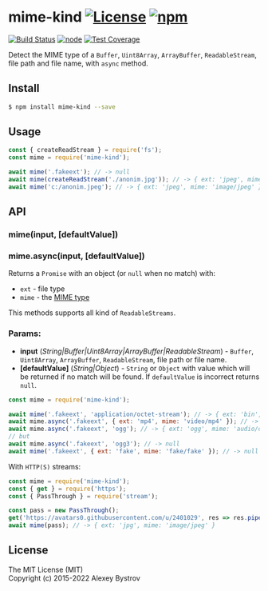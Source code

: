 mime-kind [![License](https://img.shields.io/npm/l/mime-kind.svg)](https://github.com/strikeentco/mime-kind/blob/master/LICENSE) [![npm](https://img.shields.io/npm/v/mime-kind.svg)](https://www.npmjs.com/package/mime-kind)
==========
[![Build Status](https://travis-ci.org/strikeentco/mime-kind.svg)](https://travis-ci.org/strikeentco/mime-kind) [![node](https://img.shields.io/node/v/mime-kind.svg)](https://www.npmjs.com/package/mime-kind) [![Test Coverage](https://api.codeclimate.com/v1/badges/5c3c2bdb323d9132a2f4/test_coverage)](https://codeclimate.com/github/strikeentco/mime-kind/test_coverage)

Detect the MIME type of a `Buffer`, `Uint8Array`, `ArrayBuffer`, `ReadableStream`, file path and file name, with `async` method.

## Install
```sh
$ npm install mime-kind --save
```

## Usage

```js
const { createReadStream } = require('fs');
const mime = require('mime-kind');

await mime('.fakeext'); // -> null
await mime(createReadStream('./anonim.jpg')); // -> { ext: 'jpeg', mime: 'image/jpeg' }
await mime('c:/anonim.jpeg'); // -> { ext: 'jpeg', mime: 'image/jpeg' }
```

## API

### mime(input, [defaultValue])
### mime.async(input, [defaultValue])

Returns a `Promise` with an object (or `null` when no match) with:

* `ext` - file type
* `mime` - the [MIME type](http://en.wikipedia.org/wiki/Internet_media_type)

This methods supports all kind of `ReadableStreams`.

### Params:

* **input** (*String|Buffer|Uint8Array|ArrayBuffer|ReadableStream*) - `Buffer`, `Uint8Array`, `ArrayBuffer`, `ReadableStream`, file path or file name.
* **[defaultValue]** (*String|Object*) - `String` or `Object` with value which will be returned if no match will be found. If `defaultValue` is incorrect returns `null`.

```js
const mime = require('mime-kind');

await mime('.fakeext', 'application/octet-stream'); // -> { ext: 'bin', mime: 'application/octet-stream' }
await mime.async('.fakeext', { ext: 'mp4', mime: 'video/mp4' }); // -> { ext: 'mp4', mime: 'video/mp4' }
await mime.async('.fakeext', 'ogg'); // -> { ext: 'ogg', mime: 'audio/ogg' }
// but
await mime.async('.fakeext', 'ogg3'); // -> null
await mime('.fakeext', { ext: 'fake', mime: 'fake/fake' }); // -> null
```

With `HTTP(S)` streams:
```js
const mime = require('mime-kind');
const { get } = require('https');
const { PassThrough } = require('stream');

const pass = new PassThrough();
get('https://avatars0.githubusercontent.com/u/2401029', res => res.pipe(pass));
await mime(pass); // -> { ext: 'jpg', mime: 'image/jpeg' }
```

## License

The MIT License (MIT)<br/>
Copyright (c) 2015-2022 Alexey Bystrov
